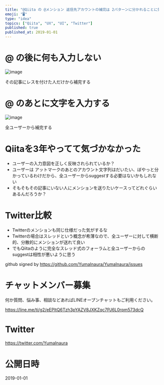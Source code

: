 ```yaml
---
title: "@Qiita の @メンション 返信先アカウントの補完は 2パターンに分かれることに気付いた #UI #UX"
emoji: "🖥"
type: "idea"
topics: ["Qiita", "UX", "UI", "Twitter"]
published: true
published_at: 2019-01-01
---
```


# @ の後に何も入力しない

![image](https://user-images.githubusercontent.com/13635059/50572467-b02e6780-0e04-11e9-86fb-8bb2894e63f8.png)

その記事にレスを付けた人だけから補完する

# @ のあとに文字を入力する

![image](https://user-images.githubusercontent.com/13635059/50572471-bf151a00-0e04-11e9-9146-c1bb6b7f4d9f.png)

全ユーザーから補完する

# Qiitaを3年やってて気づかなかった

- ユーザーの入力意図を正しく反映されられているか？
- ユーザーは アットマークのあとのアカウント文字列はだいたい、ぼやっと分かっているわけだから、全ユーザーからsuggestする必要はないかもしれない
- そもそもその記事にいない人にメンションを送りたいケースってどれぐらいあるんだろうか？

# Twitter比較

- Twitterのメンションも同じ仕様だった気がするな
- Twitterの場合はスレッドという概念が希薄なので、全ユーザーに対して横断的、分散的にメンションが送れて良い
- でもQiitaのように完全なスレッド式のフォーラムと全ユーザーからのsuggestは相性が悪いように思う


github signed by https://github.com/YumaInaura/YumaInaura/issues









<!-- Update From Qiita API -->

# チャットメンバー募集


何か質問、悩み事、相談などあればLINEオープンチャットもご利用ください。

https://line.me/ti/g2/eEPltQ6Tzh3pYAZV8JXKZqc7PJ6L0rpm573dcQ





# Twitter


https://twitter.com/YumaInaura


<!-- Update From Qiita API -->



# 公開日時

2019-01-01
